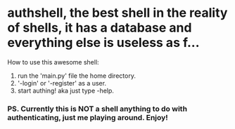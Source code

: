 # authshell, the best shell in the reality of shells, it has a database and everything else is useless as f...

How to use this awesome shell:
1. run the 'main.py' file the home directory.
2. '-login' or '-register' as a user.
3. start authing! aka just type -help.

### PS. Currently this is NOT a shell anything to do with authenticating, just me playing around. Enjoy!